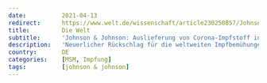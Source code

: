 ```yaml
---
date:          2021-04-13
redirect:      https://www.welt.de/wissenschaft/article230250857/Johnson-Johnson-Auslieferung-von-Corona-Impfstoff-in-Europa-verschoben.html
title:         Die Welt
subtitle:      'Johnson & Johnson: Auslieferung von Corona-Impfstoff in Europa verschoben'
description:   'Neuerlicher Rückschlag für die weltweiten Impfbemühungen: Unter anderem die US-Arzneimittelbehörde FDA warnt wegen Thrombosefällen vor dem Impfstoff von Johnson & Johnson. Die Auslieferung in Europa wurde deshalb verschoben.'
country:       DE
categories:    [MSM, Impfung]
tags:          [johnson & johnson]
---
```

